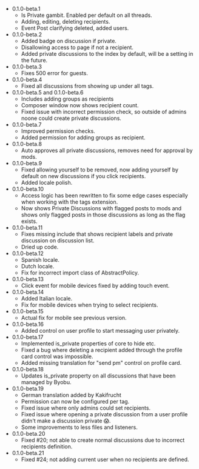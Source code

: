 - 0.1.0-beta.1
  - Is Private gambit. Enabled per default on all threads.
  - Adding, editing, deleting recipients.
  - Event Post clarifying deleted, added users.
- 0.1.0-beta.2
  - Added badge on discussion if private.
  - Disallowing access to page if not a recipient.
  - Added private discussions to the index by default, will be a setting in the future.
- 0.1.0-beta.3
  - Fixes 500 error for guests.
- 0.1.0-beta.4
  - Fixed all discussions from showing up under all tags.
- 0.1.0-beta.5 and 0.1.0-beta.6
  - Includes adding groups as recipients
  - Composer window now shows recipient count.
  - Fixed issue with incorrect permission check, so outside of admins noone could create private discussions.
- 0.1.0-beta.7
  - Improved permission checks.
  - Added permission for adding groups as recipient.
- 0.1.0-beta.8
  - Auto approves all private discussions, removes need for approval by mods.
- 0.1.0-beta.9
  - Fixed allowing yourself to be removed, now adding yourself by default on new discussions if you click recipients.
  - Added locale polish.
- 0.1.0-beta.10
  - Access logic has been rewritten to fix some edge cases especially when working with the tags extension.
  - Now shows Private Discussions with flagged posts to mods and shows only flagged posts in those discussions as long as the flag exists.
- 0.1.0-beta.11
  - Fixes missing include that shows recipient labels and private discussion on discussion list.
  - Dried up code.
- 0.1.0-beta.12
  - Spanish locale.
  - Dutch locale.
  - Fix for incorrect import class of AbstractPolicy.
- 0.1.0-beta.13
  - Click event for mobile devices fixed by adding touch event.
- 0.1.0-beta.14
  - Added Italian locale.
  - Fix for mobile devices when trying to select recipients.
- 0.1.0-beta.15
  - Actual fix for mobile see previous version.
- 0.1.0-beta.16
  - Added control on user profile to start messaging user privately.
- 0.1.0-beta.17
  - Implemented is_private properties of core to hide etc.
  - Fixed a bug where deleting a recipient added through the profile card control was impossible.
  - Added missing translation for "send pm" control on profile card.
- 0.1.0-beta.18
  - Updates is_private property on all discussions that have been managed by Byobu.
- 0.1.0-beta.19
  - German translation added by Kakifrucht
  - Permission can now be configured per tag.
  - Fixed issue where only admins could set recipients.
  - Fixed issue where opening a private discussion from a user profile didn't make a discussion private :scream:.
  - Some improvements to less files and listeners. 
- 0.1.0-beta.20
  - Fixed #20; not able to create normal discussions due to incorrect recipients definition.
- 0.1.0-beta.21
  - Fixed #24; not adding current user when no recipients are defined.